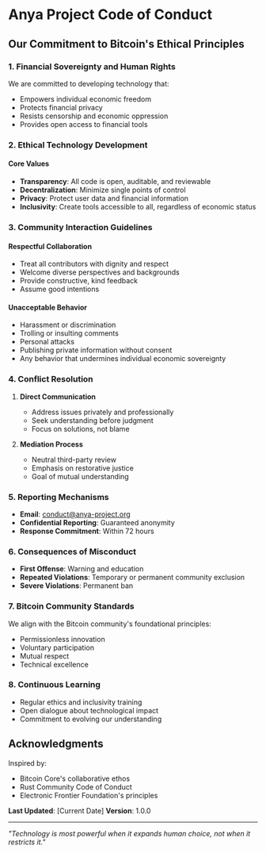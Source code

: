# Anya Project Code of Conduct

## Our Commitment to Bitcoin's Ethical Principles

### 1. Financial Sovereignty and Human Rights

We are committed to developing technology that:
- Empowers individual economic freedom
- Protects financial privacy
- Resists censorship and economic oppression
- Provides open access to financial tools

### 2. Ethical Technology Development

#### Core Values
- **Transparency**: All code is open, auditable, and reviewable
- **Decentralization**: Minimize single points of control
- **Privacy**: Protect user data and financial information
- **Inclusivity**: Create tools accessible to all, regardless of economic status

### 3. Community Interaction Guidelines

#### Respectful Collaboration
- Treat all contributors with dignity and respect
- Welcome diverse perspectives and backgrounds
- Provide constructive, kind feedback
- Assume good intentions

#### Unacceptable Behavior
- Harassment or discrimination
- Trolling or insulting comments
- Personal attacks
- Publishing private information without consent
- Any behavior that undermines individual economic sovereignty

### 4. Conflict Resolution

1. **Direct Communication**
   - Address issues privately and professionally
   - Seek understanding before judgment
   - Focus on solutions, not blame

2. **Mediation Process**
   - Neutral third-party review
   - Emphasis on restorative justice
   - Goal of mutual understanding

### 5. Reporting Mechanisms

- **Email**: conduct@anya-project.org
- **Confidential Reporting**: Guaranteed anonymity
- **Response Commitment**: Within 72 hours

### 6. Consequences of Misconduct

- **First Offense**: Warning and education
- **Repeated Violations**: Temporary or permanent community exclusion
- **Severe Violations**: Permanent ban

### 7. Bitcoin Community Standards

We align with the Bitcoin community's foundational principles:
- Permissionless innovation
- Voluntary participation
- Mutual respect
- Technical excellence

### 8. Continuous Learning

- Regular ethics and inclusivity training
- Open dialogue about technological impact
- Commitment to evolving our understanding

## Acknowledgments

Inspired by:
- Bitcoin Core's collaborative ethos
- Rust Community Code of Conduct
- Electronic Frontier Foundation's principles

**Last Updated**: [Current Date]
**Version**: 1.0.0

---

*"Technology is most powerful when it expands human choice, not when it restricts it."*
